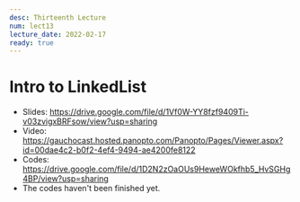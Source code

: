 ```yaml
---
desc: Thirteenth Lecture
num: lect13
lecture_date: 2022-02-17
ready: true
---
```


# Intro to LinkedList

* Slides: <https://drive.google.com/file/d/1Vf0W-YY8fzf9409Ti-v03zvigxBRFsow/view?usp=sharing>
* Video: <https://gauchocast.hosted.panopto.com/Panopto/Pages/Viewer.aspx?id=00dae4c2-b0f2-4ef4-9494-ae4200fe8122>
* Codes: <https://drive.google.com/file/d/1D2N2zOaOUs9HeweWOkfhb5_HvSGHg4BP/view?usp=sharing>
* The codes haven't been finished yet.
